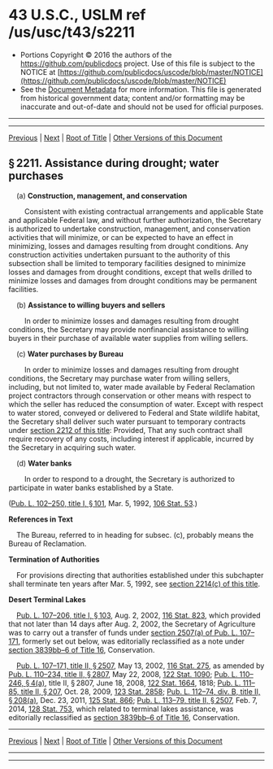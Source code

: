 ---
---

# 43 U.S.C., USLM ref /us/usc/t43/s2211

* Portions Copyright © 2016 the authors of the https://github.com/publicdocs project.
  Use of this file is subject to the NOTICE at [https://github.com/publicdocs/uscode/blob/master/NOTICE](https://github.com/publicdocs/uscode/blob/master/NOTICE)
* See the [Document Metadata](././../../../../..//README.md) for more information.
  This file is generated from historical government data; content and/or formatting may be inaccurate and out-of-date and should not be used for official purposes.

----------
----------

[Previous](./../../../../..//us/usc/t43/ch40/schI/m__us_usc_t43_ch40_schI.md) | [Next](./../../../../..//us/usc/t43/ch40/schI/m__us_usc_t43_s2212.md) | [Root of Title](./../../../../../) | [Other Versions of this Document](https://publicdocs.github.io/go/links?ns=uslm&ref=%2Fus%2Fusc%2Ft43%2Fs2211)

## § 2211. Assistance during drought; water purchases

    (a) __Construction, management, and conservation__ 

        Consistent with existing contractual arrangements and applicable State and applicable Federal law, and without further authorization, the Secretary is authorized to undertake construction, management, and conservation activities that will minimize, or can be expected to have an effect in minimizing, losses and damages resulting from drought conditions. Any construction activities undertaken pursuant to the authority of this subsection shall be limited to temporary facilities designed to minimize losses and damages from drought conditions, except that wells drilled to minimize losses and damages from drought conditions may be permanent facilities.

    (b) __Assistance to willing buyers and sellers__ 

        In order to minimize losses and damages resulting from drought conditions, the Secretary may provide nonfinancial assistance to willing buyers in their purchase of available water supplies from willing sellers.

    (c) __Water purchases by Bureau__ 

        In order to minimize losses and damages resulting from drought conditions, the Secretary may purchase water from willing sellers, including, but not limited to, water made available by Federal Reclamation project contractors through conservation or other means with respect to which the seller has reduced the consumption of water. Except with respect to water stored, conveyed or delivered to Federal and State wildlife habitat, the Secretary shall deliver such water pursuant to temporary contracts under [section 2212 of this title][/us/usc/t43/s2212]: Provided, That any such contract shall require recovery of any costs, including interest if applicable, incurred by the Secretary in acquiring such water.

    (d) __Water banks__ 

        In order to respond to a drought, the Secretary is authorized to participate in water banks established by a State.

([Pub. L. 102–250, title I, § 101][/us/pl/102/250/s101], Mar. 5, 1992, [106 Stat. 53][/us/stat/106/53].)

 __References in Text__ 

    The Bureau, referred to in heading for subsec. (c), probably means the Bureau of Reclamation.

 __Termination of Authorities__ 

    For provisions directing that authorities established under this subchapter shall terminate ten years after Mar. 5, 1992, see [section 2214(c) of this title][/us/usc/t43/s2214/c].

 __Desert Terminal Lakes__ 

    [Pub. L. 107–206, title I, § 103][/us/pl/107/206/s103], Aug. 2, 2002, [116 Stat. 823][/us/stat/116/823], which provided that not later than 14 days after Aug. 2, 2002, the Secretary of Agriculture was to carry out a transfer of funds under [section 2507(a) of Pub. L. 107–171][/us/pl/107/171/s2507/a], formerly set out below, was editorially reclassified as a note under [section 3839bb–6 of Title 16][/us/usc/t16/s3839bb–6], Conservation.

    [Pub. L. 107–171, title II, § 2507][/us/pl/107/171/s2507], May 13, 2002, [116 Stat. 275][/us/stat/116/275], as amended by [Pub. L. 110–234, title II, § 2807][/us/pl/110/234/s2807], May 22, 2008, [122 Stat. 1090][/us/stat/122/1090]; [Pub. L. 110–246, § 4(a)][/us/pl/110/246/s4/a], title II, § 2807, June 18, 2008, [122 Stat. 1664][/us/stat/122/1664], 1818; [Pub. L. 111–85, title II, § 207][/us/pl/111/85/s207], Oct. 28, 2009, [123 Stat. 2858][/us/stat/123/2858]; [Pub. L. 112–74, div. B, title II, § 208(a)][/us/pl/112/74/s208/a], Dec. 23, 2011, [125 Stat. 866][/us/stat/125/866]; [Pub. L. 113–79, title II, § 2507][/us/pl/113/79/s2507], Feb. 7, 2014, [128 Stat. 753][/us/stat/128/753], which related to terminal lakes assistance, was editorially reclassified as [section 3839bb–6 of Title 16][/us/usc/t16/s3839bb–6], Conservation.

----------

[Previous](./../../../../..//us/usc/t43/ch40/schI/m__us_usc_t43_ch40_schI.md) | [Next](./../../../../..//us/usc/t43/ch40/schI/m__us_usc_t43_s2212.md) | [Root of Title](./../../../../../) | [Other Versions of this Document](https://publicdocs.github.io/go/links?ns=uslm&ref=%2Fus%2Fusc%2Ft43%2Fs2211)

----------
----------

[/us/usc/t43/s2212]: https://publicdocs.github.io/go/links?ns=uslm&ref=%2Fus%2Fusc%2Ft43%2Fs2212
[/us/pl/102/250/s101]: https://publicdocs.github.io/go/links?ns=uslm&ref=%2Fus%2Fpl%2F102%2F250%2Fs101
[/us/stat/106/53]: https://publicdocs.github.io/go/links?ns=uslm&ref=%2Fus%2Fstat%2F106%2F53
[/us/usc/t43/s2214/c]: https://publicdocs.github.io/go/links?ns=uslm&ref=%2Fus%2Fusc%2Ft43%2Fs2214%2Fc
[/us/pl/107/206/s103]: https://publicdocs.github.io/go/links?ns=uslm&ref=%2Fus%2Fpl%2F107%2F206%2Fs103
[/us/stat/116/823]: https://publicdocs.github.io/go/links?ns=uslm&ref=%2Fus%2Fstat%2F116%2F823
[/us/pl/107/171/s2507/a]: https://publicdocs.github.io/go/links?ns=uslm&ref=%2Fus%2Fpl%2F107%2F171%2Fs2507%2Fa
[/us/usc/t16/s3839bb–6]: https://publicdocs.github.io/go/links?ns=uslm&ref=%2Fus%2Fusc%2Ft16%2Fs3839bb%E2%80%936
[/us/pl/107/171/s2507]: https://publicdocs.github.io/go/links?ns=uslm&ref=%2Fus%2Fpl%2F107%2F171%2Fs2507
[/us/stat/116/275]: https://publicdocs.github.io/go/links?ns=uslm&ref=%2Fus%2Fstat%2F116%2F275
[/us/pl/110/234/s2807]: https://publicdocs.github.io/go/links?ns=uslm&ref=%2Fus%2Fpl%2F110%2F234%2Fs2807
[/us/stat/122/1090]: https://publicdocs.github.io/go/links?ns=uslm&ref=%2Fus%2Fstat%2F122%2F1090
[/us/pl/110/246/s4/a]: https://publicdocs.github.io/go/links?ns=uslm&ref=%2Fus%2Fpl%2F110%2F246%2Fs4%2Fa
[/us/stat/122/1664]: https://publicdocs.github.io/go/links?ns=uslm&ref=%2Fus%2Fstat%2F122%2F1664
[/us/pl/111/85/s207]: https://publicdocs.github.io/go/links?ns=uslm&ref=%2Fus%2Fpl%2F111%2F85%2Fs207
[/us/stat/123/2858]: https://publicdocs.github.io/go/links?ns=uslm&ref=%2Fus%2Fstat%2F123%2F2858
[/us/pl/112/74/s208/a]: https://publicdocs.github.io/go/links?ns=uslm&ref=%2Fus%2Fpl%2F112%2F74%2Fs208%2Fa
[/us/stat/125/866]: https://publicdocs.github.io/go/links?ns=uslm&ref=%2Fus%2Fstat%2F125%2F866
[/us/pl/113/79/s2507]: https://publicdocs.github.io/go/links?ns=uslm&ref=%2Fus%2Fpl%2F113%2F79%2Fs2507
[/us/stat/128/753]: https://publicdocs.github.io/go/links?ns=uslm&ref=%2Fus%2Fstat%2F128%2F753
[/us/usc/t16/s3839bb–6]: https://publicdocs.github.io/go/links?ns=uslm&ref=%2Fus%2Fusc%2Ft16%2Fs3839bb%E2%80%936


